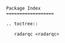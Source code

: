 ```{include} ../../README.md
```

```{eval-rst}
Package Index
==================

.. toctree::

   radarqc <radarqc>
```
